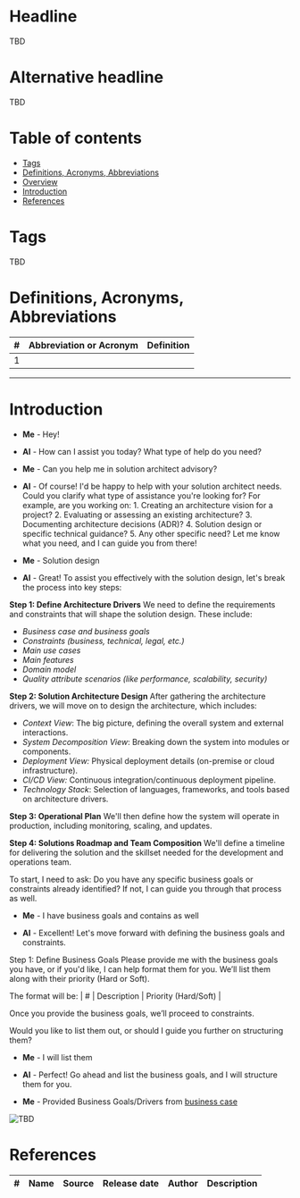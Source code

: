# Headline

TBD

# Alternative headline

TBD

# Table of contents

- [Tags](./!Template.md#tags)
- [Definitions, Acronyms, Abbreviations](./!Template.md#definitions-acronyms-abbreviations)
- [Overview](./!Template.md#overview)
- [Introduction](./!Template.md#introduction)
- [References](./!Template.md#references)

# Tags

TBD

# Definitions, Acronyms, Abbreviations

| # | Abbreviation or Acronym | Definition     |
| - | ------------------------|:--------------:|
| 1 | | |

---

# Introduction

- **Me** - Hey!
- **AI** - How can I assist you today? What type of help do you need?
- **Me** - Can you help me in solution architect advisory?
- **AI** - Of course! I'd be happy to help with your solution architect needs. Could you clarify what type of assistance you're looking for? For example, are you working on: 1. Creating an architecture vision for a project? 2. Evaluating or assessing an existing architecture? 3. Documenting architecture decisions (ADR)? 4. Solution design or specific technical guidance? 5. Any other specific need? Let me know what you need, and I can guide you from there!
- **Me** - Solution design

- **AI** -
Great! To assist you effectively with the solution design, let's break the process into key steps:

**Step 1: Define Architecture Drivers**
We need to define the requirements and constraints that will shape the solution design. These include:

- *Business case and business goals*
- *Constraints (business, technical, legal, etc.)*
- *Main use cases*
- *Main features*
- *Domain model*
- *Quality attribute scenarios (like performance, scalability, security)*

**Step 2: Solution Architecture Design**
After gathering the architecture drivers, we will move on to design the architecture, which includes:

- *Context View*: The big picture, defining the overall system and external interactions.
- *System Decomposition View*: Breaking down the system into modules or components.
- *Deployment View:* Physical deployment details (on-premise or cloud infrastructure).
- *CI/CD View:* Continuous integration/continuous deployment pipeline.
- *Technology Stack*: Selection of languages, frameworks, and tools based on architecture drivers.

**Step 3: Operational Plan**
We'll then define how the system will operate in production, including monitoring, scaling, and updates.

**Step 4: Solutions Roadmap and Team Composition**
We'll define a timeline for delivering the solution and the skillset needed for the development and operations team.

To start, I need to ask: Do you have any specific business goals or constraints already identified? If not, I can guide you through that process as well.

- **Me** - I have business goals and contains as well

- **AI** - Excellent! Let's move forward with defining the business goals and constraints.

Step 1: Define Business Goals
Please provide me with the business goals you have, or if you'd like, I can help format them for you. We’ll list them along with their priority (Hard or Soft).

The format will be: | # | Description | Priority (Hard/Soft) |

Once you provide the business goals, we’ll proceed to constraints.

Would you like to list them out, or should I guide you further on structuring them?

- **Me** - I will list them

- **AI** - Perfect! Go ahead and list the business goals, and I will structure them for you.

- **Me** - Provided Business Goals/Drivers from [business case](./AIForSWArchitects_BusinessCase_Round2_en.md)

<img src="./Images/TBD.jpg" alt="TBD" />

# References

| # | Name                 | Source                | Release date           |  Author                 | Description   |
| - | ---------------------|---------------------- |----------------------- | ----------------------- |:-------------:|
